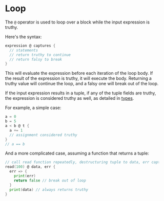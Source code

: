 # Loop

The `@` operator is used to loop over a block while the input expression is truthy.

Here's the syntax:

```go
expression @ captures {
  // statements
  // return truthy to continue
  // return falsy to break
}
```

This will evaluate the expression before each iteration of the loop body. If the result of the expression is truthy, it will execute the body. Returning a truthy value will continue the loop, and a falsy one will break out of the loop.

If the input expression results in a tuple, if any of the tuple fields are truthy, the expression is considered truthy as well, as detailed in [types](types.md).

For example, a simple case:

```go
a = 0
b = 5
a < b @ t {
  a += 1
  // assignment considered truthy
}
// a == b
```

And a more complicated case, assuming a function that returns a tuple:

```go
// call read function repeatedly, destructuring tuple to data, err captures
read(100) @ data, err {
  err => {
    print(err)
    return false // break out of loop
  }
  print(data) // always returns truthy
}
```

